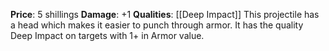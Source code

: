**Price**: 5 shillings
**Damage**: +1
**Qualities**: [[Deep Impact]]
This projectile has a head which makes it easier to punch through armor. It has the quality Deep Impact on targets with 1+ in Armor value.
